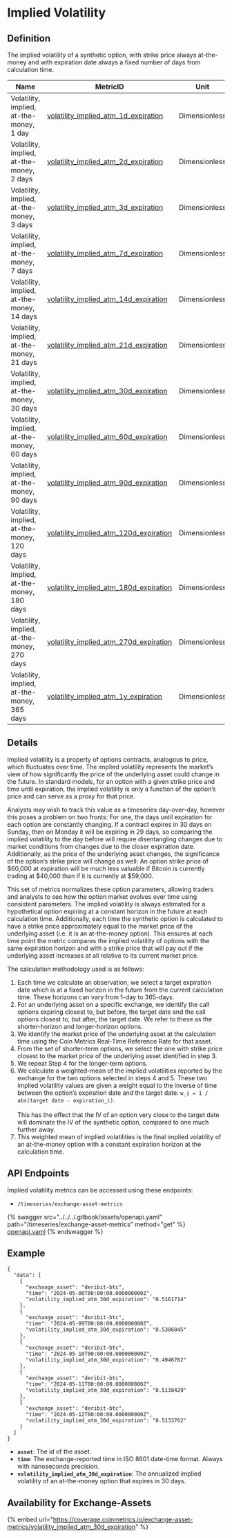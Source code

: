 # Implied Volatility

## Definition

The implied volatility of a synthetic option, with strike price always at-the-money and with expiration date always a fixed number of days from calculation time.

<table><thead><tr><th width="224">Name</th><th width="296">MetricID</th><th width="116">Unit</th><th>Frequency</th></tr></thead><tbody><tr><td>Volatility, implied, at-the-money, 1 day</td><td><a href="https://coverage.coinmetrics.io/search-results?query=volatility_implied_atm_1d_expiration">volatility_implied_atm_1d_expiration</a></td><td>Dimensionless</td><td>1h</td></tr><tr><td>Volatility, implied, at-the-money, 2 days</td><td><a href="https://coverage.coinmetrics.io/search-results?query=volatility_implied_atm_2d_expiration">volatility_implied_atm_2d_expiration</a></td><td>Dimensionless</td><td>1h</td></tr><tr><td>Volatility, implied, at-the-money, 3 days</td><td><a href="https://coverage.coinmetrics.io/search-results?query=volatility_implied_atm_3d_expiration">volatility_implied_atm_3d_expiration</a></td><td>Dimensionless</td><td>1h</td></tr><tr><td>Volatility, implied, at-the-money, 7 days</td><td><a href="https://coverage.coinmetrics.io/search-results?query=volatility_implied_atm_7d_expiration">volatility_implied_atm_7d_expiration</a></td><td>Dimensionless</td><td>1h</td></tr><tr><td>Volatility, implied, at-the-money, 14 days</td><td><a href="https://coverage.coinmetrics.io/search-results?query=volatility_implied_atm_14d_expiration">volatility_implied_atm_14d_expiration</a></td><td>Dimensionless</td><td>1h</td></tr><tr><td>Volatility, implied, at-the-money, 21 days</td><td><a href="https://coverage.coinmetrics.io/search-results?query=volatility_implied_atm_21d_expiration">volatility_implied_atm_21d_expiration</a></td><td>Dimensionless</td><td>1h</td></tr><tr><td>Volatility, implied, at-the-money, 30 days</td><td><a href="https://coverage.coinmetrics.io/search-results?query=volatility_implied_atm_30d_expiration">volatility_implied_atm_30d_expiration</a></td><td>Dimensionless</td><td>1h</td></tr><tr><td>Volatility, implied, at-the-money, 60 days</td><td><a href="https://coverage.coinmetrics.io/search-results?query=volatility_implied_atm_60d_expiration">volatility_implied_atm_60d_expiration</a></td><td>Dimensionless</td><td>1h</td></tr><tr><td>Volatility, implied, at-the-money, 90 days</td><td><a href="https://coverage.coinmetrics.io/search-results?query=volatility_implied_atm_90d_expiration">volatility_implied_atm_90d_expiration</a></td><td>Dimensionless</td><td>1h</td></tr><tr><td>Volatility, implied, at-the-money, 120 days</td><td><a href="https://coverage.coinmetrics.io/search-results?query=volatility_implied_atm_120d_expiration">volatility_implied_atm_120d_expiration</a></td><td>Dimensionless</td><td>1h</td></tr><tr><td>Volatility, implied, at-the-money, 180 days</td><td><a href="https://coverage.coinmetrics.io/search-results?query=volatility_implied_atm_180d_expiration">volatility_implied_atm_180d_expiration</a></td><td>Dimensionless</td><td>1h</td></tr><tr><td>Volatility, implied, at-the-money, 270 days</td><td><a href="https://coverage.coinmetrics.io/search-results?query=volatility_implied_atm_270d_expiration">volatility_implied_atm_270d_expiration</a></td><td>Dimensionless</td><td>1h</td></tr><tr><td>Volatility, implied, at-the-money, 365 days</td><td><a href="https://coverage.coinmetrics.io/search-results?query=volatility_implied_atm_1y_expiration">volatility_implied_atm_1y_expiration</a></td><td>Dimensionless</td><td>1h</td></tr></tbody></table>

## Details

Implied volatility is a property of options contracts, analogous to price, which fluctuates over time. The implied volatility represents the market’s view of how significantly the price of the underlying asset could change in the future. In standard models, for an option with a given strike price and time until expiration, the implied volatility is only a function of the option’s price and can serve as a proxy for that price.

Analysts may wish to track this value as a timeseries day-over-day, however this poses a problem on two fronts: For one, the days until expiration for each option are constantly changing. If a contract expires in 30 days on Sunday, then on Monday it will be expiring in 29 days, so comparing the implied volatility to the day before will require disentangling changes due to market conditions from changes due to the closer expiration date. Additionally, as the price of the underlying asset changes, the significance of the option’s strike price will change as well: An option strike price of $60,000 at expiration will be much less valuable if Bitcoin is currently trading at $40,000 than if it is currently at $59,000.

This set of metrics normalizes these option parameters, allowing traders and analysts to see how the option market evolves over time using consistent parameters. The implied volatility is always estimated for a hypothetical option expiring at a constant horizon in the future at each calculation time. Additionally, each time the synthetic option is calculated to have a strike price approximately equal to the market price of the underlying asset (i.e. it is an at-the-money option). This ensures at each time point the metric compares the implied volatility of options with the same expiration horizon and with a strike price that will pay out if the underlying asset increases at all relative to its current market price.

The calculation methodology used is as follows:

1. Each time we calculate an observation, we select a target expiration date which is at a fixed horizon in the future from the current calculation time. These horizons can vary from 1-day to 365-days.
2. For an underlying asset on a specific exchange, we identify the call options expiring closest to, but before, the target date and the call options closest to, but after, the target date. We refer to these as the shorter-horizon and longer-horizon options.
3. We identify the market price of the underlying asset at the calculation time using the Coin Metrics Real-Time Reference Rate for that asset.
4. From the set of shorter-term options, we select the one with strike price closest to the market price of the underlying asset identified in step 3.
5. We repeat Step 4 for the longer-term options.
6. We calculate a weighted-mean of the implied volatilities reported by the exchange for the two options selected in steps 4 and 5. These two implied volatility values are given a weight equal to the inverse of time between the option’s expiration date and the target date: `w_i = 1 / abs(target date - expiration_i)`.\
   \
   This has the effect that the IV of an option very close to the target date will dominate the IV of the synthetic option, compared to one much further away.
7. This weighted mean of implied volatilities is the final implied volatility of an at-the-money option with a constant expiration horizon at the calculation time.

## API Endpoints

Implied volatility metrics can be accessed using these endpoints:

* `/timeseries/exchange-asset-metrics`

{% swagger src="../../../.gitbook/assets/openapi.yaml" path="/timeseries/exchange-asset-metrics" method="get" %}
[openapi.yaml](../../../.gitbook/assets/openapi.yaml)
{% endswagger %}

## Example

```
{
  "data": [
    {
      "exchange_asset": "deribit-btc",
      "time": "2024-05-08T00:00:00.000000000Z",
      "volatility_implied_atm_30d_expiration": "0.5161714"
    },
    {
      "exchange_asset": "deribit-btc",
      "time": "2024-05-09T00:00:00.000000000Z",
      "volatility_implied_atm_30d_expiration": "0.5306845"
    },
    {
      "exchange_asset": "deribit-btc",
      "time": "2024-05-10T00:00:00.000000000Z",
      "volatility_implied_atm_30d_expiration": "0.4946762"
    },
    {
      "exchange_asset": "deribit-btc",
      "time": "2024-05-11T00:00:00.000000000Z",
      "volatility_implied_atm_30d_expiration": "0.5138429"
    },
    {
      "exchange_asset": "deribit-btc",
      "time": "2024-05-12T00:00:00.000000000Z",
      "volatility_implied_atm_30d_expiration": "0.5133762"
    }
  ]
}
```

* **`asset`**: The id of the asset.
* **`time`**: The exchange-reported time in ISO 8601 date-time format. Always with nanoseconds precision.
* **`volatility_implied_atm_30d_expiration`**: The annualized implied volatility of an at-the-money option that expires in 30 days.

## Availability for Exchange-Assets

{% embed url="https://coverage.coinmetrics.io/exchange-asset-metrics/volatility_implied_atm_30d_expiration" %}


